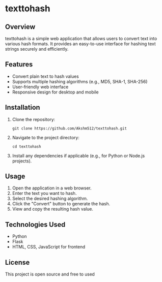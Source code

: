 # texttohash

## Overview
texttohash is a simple web application that allows users to convert text into various hash formats. It provides an easy-to-use interface for hashing text strings securely and efficiently.

## Features
- Convert plain text to hash values
- Supports multiple hashing algorithms (e.g., MD5, SHA-1, SHA-256)
- User-friendly web interface
- Responsive design for desktop and mobile

## Installation
1. Clone the repository:
   ```
   git clone https://github.com/Akshm512/texttohash.git
   ```
2. Navigate to the project directory:
   ```
   cd texttohash
   ```
3. Install any dependencies if applicable (e.g., for Python or Node.js projects).

## Usage
1. Open the application in a web browser.
2. Enter the text you want to hash.
3. Select the desired hashing algorithm.
4. Click the "Convert" button to generate the hash.
5. View and copy the resulting hash value.

## Technologies Used
- Python 
- Flask 
- HTML, CSS, JavaScript for frontend
  

## License
This project is open source and free to used
